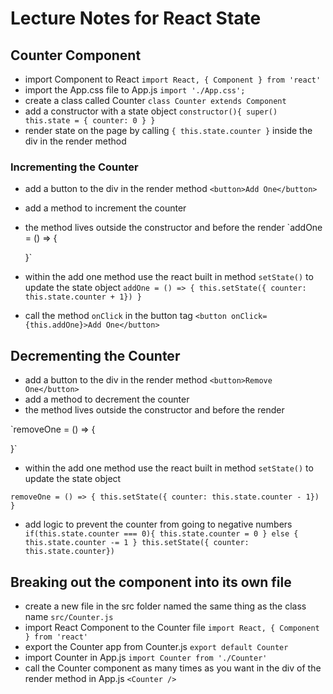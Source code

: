 # Lecture Notes for React State

## Counter Component
- import Component to React `import React, { Component } from 'react'`
- import the App.css file to App.js `import './App.css';`
- create a class called Counter
`class Counter extends Component`
- add a constructor with a state object
  `constructor(){
    super()
    this.state = {
      counter: 0
    }
  }`
- render state on the page by calling `{ this.state.counter }` inside the div in the render method

### Incrementing the Counter
- add a button to the div in the render method `<button>Add One</button>`
- add a method to increment the counter
- the method lives outside the constructor and before the render
`addOne = () => {

  }`
- within the add one method use the react built in method `setState()` to update the state object
`addOne = () => {
  this.setState({ counter: this.state.counter + 1})
  }`
- call the method `onClick` in the button tag
`<button onClick={this.addOne}>Add One</button>`

## Decrementing the Counter
- add a button to the div in the render method `<button>Remove One</button>`
- add a method to decrement the counter
- the method lives outside the constructor and before the render

`removeOne = () => {

  }`
- within the add one method use the react built in method `setState()` to update the state object

`removeOne = () => {
  this.setState({ counter: this.state.counter - 1})
  }`
- add logic to prevent the counter from going to negative numbers
` if(this.state.counter === 0){
    this.state.counter = 0
  } else {
    this.state.counter -= 1
  }
  this.setState({ counter: this.state.counter})`

## Breaking out the component into its own file
- create a new file in the src folder named the same thing as the class name `src/Counter.js`
- import React Component to the Counter file `import React, { Component } from 'react'`
- export the Counter app from Counter.js `export default Counter`
- import Counter in App.js `import Counter from './Counter'`
- call the Counter component as many times as you want in the div of the render method in App.js `<Counter />`

